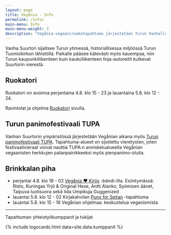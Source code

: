 ```yaml
---
layout: page
title: Vegånia - Info
permalink: /info/
main-menu: Info
main-menu-weight: 3
description: "Vegånia-vegaaniruokatapahtuma järjestetään Turun Vanhalla Suurtorilla. Tapahtuma on kaikille avoin ja maksuton."
---
```


Vanha Suurtori sijaitsee Turun ytimessä, historiallisessa miljöössä Turun
Tuomiokirkon lähistöllä. Paikalle pääsee kätevästi myös kauempaa, niin Turun
kaupunkiliikenteen kuin kaukoliikenteen linja-autoreitit kulkevat Suurtorin vierestä.

## Ruokatori

Ruokatori on avoinna perjantaina 4.8. klo <time datetime="2017-08-04T15:00+02:00">15</time> - <time datetime="2017-08-04T23:00+03:00">23</time> ja lauantaina 5.8. klo <time datetime="2017-08-05T12:00+03:00">12</time> - <time datetime="2017-08-05T24:00+03:00">24</time>.

Ravintolat ja ohjelma [Ruokatori](/ruokatori) sivulla.

## Turun panimofestivaali TUPA

Vanhan Suurtorin ympäristössä järjestetään Vegånian aikana myös [Turun panimofestivaali TUPA](http://www.turunpanimofestivaali.fi). Tapahtuma-alueet on sijoitettu vieretysten, joten festivaalivieraat voivat nauttia TUPA:n anniskelualueella Vegånian vegaanisten herkkujen palanpainikkeeksi myös pienpanimo-oluita.

## Brinkkalan piha

* perjantai 4.8. klo <time datetime="2017-08-04T15:00+02:00">18</time> - <time datetime="2017-08-05T02:00+02:00">02</time> [Vegånia &#9829; Kirjis](https://www.facebook.com/events/749815018539362/) -bändi-ilta. Esiintymässä: Risto, Kuningas Yrjö & Original Hese, Antti Alanko, Syömisen äänet, Taipuva luotisuora sekä Iida Umpikuja Guggenized
* lauantai 5.8. klo 12 - 02 Kirjakahvilan [Punx for Seitan](https://www.facebook.com/events/1310894682341668/?fref=ts) -tapahtuma
* lauantai 5.8. klo 15 - 16 Vegånian ohjelmaa: keskustelua veganismista

<hr>

Tapahtuman yhteistyökumppanit ja tukijat

{% include logocards.html data=site.data.kumppanit %}
